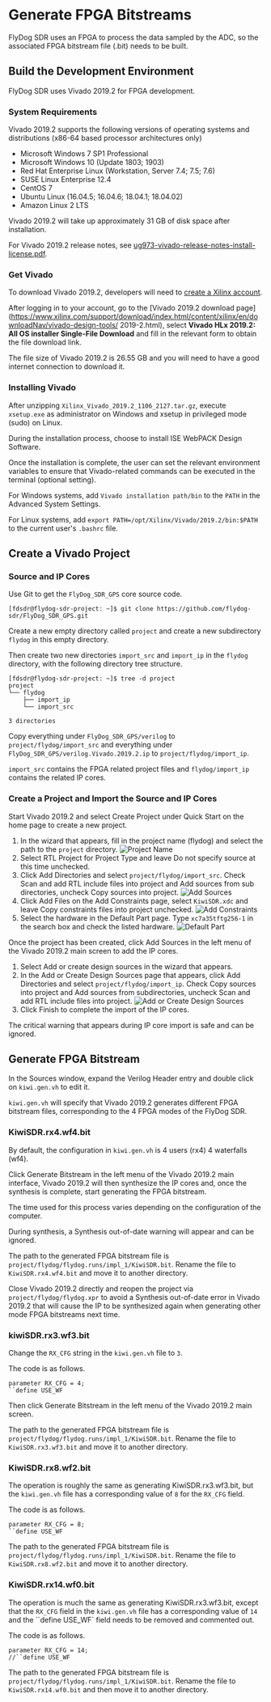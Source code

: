 # Generate FPGA Bitstreams

FlyDog SDR uses an FPGA to process the data sampled by the ADC, so the associated FPGA bitstream file (.bit) needs to be built.

## Build the Development Environment

FlyDog SDR uses Vivado 2019.2 for FPGA development.

### System Requirements

Vivado 2019.2 supports the following versions of operating systems and distributions (x86-64 based processor architectures only)

 - Microsoft Windows 7 SP1 Professional
 - Microsoft Windows 10 (Update 1803; 1903)
 - Red Hat Enterprise Linux (Workstation, Server 7.4; 7.5; 7.6)
 - SUSE Linux Enterprise 12.4
 - CentOS 7
 - Ubuntu Linux (16.04.5; 16.04.6; 18.04.1; 18.04.02)
 - Amazon Linux 2 LTS

Vivado 2019.2 will take up approximately 31 GB of disk space after installation.

For Vivado 2019.2 release notes, see [ug973-vivado-release-notes-install-license.pdf](https://www.xilinx.com/support/documentation/sw_manuals/xilinx2019_2/ug973-vivado-release-notes-install-license.pdf).

### Get Vivado

To download Vivado 2019.2, developers will need to [create a Xilinx account](https://www.xilinx.com/registration/create-account.html).

After logging in to your account, go to the [Vivado 2019.2 download page](https://www.xilinx.com/support/download/index.html/content/xilinx/en/downloadNav/vivado-design-tools/ 2019-2.html), select **Vivado HLx 2019.2: All OS installer Single-File Download** and fill in the relevant form to obtain the file download link.

The file size of Vivado 2019.2 is 26.55 GB and you will need to have a good internet connection to download it.

### Installing Vivado

After unzipping `Xilinx_Vivado_2019.2_1106_2127.tar.gz`, execute `xsetup.exe` as administrator on Windows and xsetup in privileged mode (sudo) on Linux.

During the installation process, choose to install ISE WebPACK Design Software.

Once the installation is complete, the user can set the relevant environment variables to ensure that Vivado-related commands can be executed in the terminal (optional setting).

For Windows systems, add `Vivado installation path/bin` to the `PATH` in the Advanced System Settings.

For Linux systems, add `export PATH=/opt/Xilinx/Vivado/2019.2/bin:$PATH` to the current user's `.bashrc` file.

## Create a Vivado Project

### Source and IP Cores

Use Git to get the `FlyDog_SDR_GPS` core source code.

```
[fdsdr@flydog-sdr-project: ~]$ git clone https://github.com/flydog-sdr/FlyDog_SDR_GPS.git
```

Create a new empty directory called `project` and create a new subdirectory `flydog` in this empty directory.

Then create two new directories `import_src` and `import_ip` in the `flydog` directory, with the following directory tree structure.

```
[fdsdr@flydog-sdr-project: ~]$ tree -d project
project
└── flydog
    ├── import_ip
    └── import_src

3 directories
```

Copy everything under `FlyDog_SDR_GPS/verilog` to `project/flydog/import_src` and everything under `FlyDog_SDR_GPS/verilog.Vivado.2019.2.ip` to `project/flydog/import_ip`.

`import_src` contains the FPGA related project files and `flydog/import_ip` contains the related IP cores.

### Create a Project and Import the Source and IP Cores

Start Vivado 2019.2 and select Create Project under Quick Start on the home page to create a new project.

 1. In the wizard that appears, fill in the project name (flydog) and select the path to the `project` directory.
![Project Name](/develop/fpga_1.jpg "Project Name")
 2. Select RTL Project for Project Type and leave Do not specify source at this time unchecked.
 3. Click Add Directories and select `project/flydog/import_src`. Check Scan and add RTL include files into project and Add sources from sub directories, uncheck Copy sources into project.
![Add Sources](/develop/fpga_2.jpg "Add Sources")
 4. Click Add Files on the Add Constraints page, select `KiwiSDR.xdc` and leave Copy constraints files into project unchecked.
![Add Constraints](/develop/fpga_3.jpg "Add Constraints")
 5. Select the hardware in the Default Part page. Type `xc7a35tftg256-1` in the search box and check the listed hardware.
![Default Part](/develop/fpga_4.jpg "Default Part")

Once the project has been created, click Add Sources in the left menu of the Vivado 2019.2 main screen to add the IP cores.

 1. Select Add or create design sources in the wizard that appears.
 2. In the Add or Create Design Sources page that appears, click Add Directories and select `project/flydog/import_ip`. Check Copy sources into project and Add sources from subdirectories, uncheck Scan and add RTL include files into project.
![Add or Create Design Sources](/develop/fpga_5.jpg "Add or Create Design Sources")
 3. Click Finish to complete the import of the IP cores.

The critical warning that appears during IP core import is safe and can be ignored.

## Generate FPGA Bitstream

In the Sources window, expand the Verilog Header entry and double click on `kiwi.gen.vh` to edit it.

`kiwi.gen.vh` will specify that Vivado 2019.2 generates different FPGA bitstream files, corresponding to the 4 FPGA modes of the FlyDog SDR.

### KiwiSDR.rx4.wf4.bit

By default, the configuration in `kiwi.gen.vh` is 4 users (rx4) 4 waterfalls (wf4).

Click Generate Bitstream in the left menu of the Vivado 2019.2 main interface, Vivado 2019.2 will then synthesize the IP cores and, once the synthesis is complete, start generating the FPGA bitstream.

The time used for this process varies depending on the configuration of the computer.

During synthesis, a Synthesis out-of-date warning will appear and can be ignored.

The path to the generated FPGA bitstream file is `project/flydog/flydog.runs/impl_1/KiwiSDR.bit`. Rename the file to `KiwiSDR.rx4.wf4.bit` and move it to another directory.

Close Vivado 2019.2 directly and reopen the project via `project/flydog/flydog.xpr` to avoid a Synthesis out-of-date error in Vivado 2019.2 that will cause the IP to be synthesized again when generating other mode FPGA bitstreams next time.

### kiwiSDR.rx3.wf3.bit

Change the `RX_CFG` string in the `kiwi.gen.vh` file to `3`.

The code is as follows.

```
parameter RX_CFG = 4;
``define USE_WF
```

Then click Generate Bitstream in the left menu of the Vivado 2019.2 main screen.

The path to the generated FPGA bitstream file is ``project/flydog/flydog.runs/impl_1/KiwiSDR.bit``. Rename the file to `KiwiSDR.rx3.wf3.bit` and move it to another directory.

### KiwiSDR.rx8.wf2.bit

The operation is roughly the same as generating KiwiSDR.rx3.wf3.bit, but the `kiwi.gen.vh` file has a corresponding value of `8` for the `RX_CFG` field.

The code is as follows.

```
parameter RX_CFG = 8;
``define USE_WF
```

The path to the generated FPGA bitstream file is ``project/flydog/flydog.runs/impl_1/KiwiSDR.bit``. Rename the file to `KiwiSDR.rx8.wf2.bit` and move it to another directory.

### KiwiSDR.rx14.wf0.bit

The operation is much the same as generating KiwiSDR.rx3.wf3.bit, except that the `RX_CFG` field in the `kiwi.gen.vh` file has a corresponding value of `14` and the ``define USE_WF` field needs to be removed and commented out.

The code is as follows.

```
parameter RX_CFG = 14;
//``define USE_WF
```

The path to the generated FPGA bitstream file is ``project/flydog/flydog.runs/impl_1/KiwiSDR.bit``. Rename the file to `KiwiSDR.rx14.wf0.bit` and then move it to another directory.
